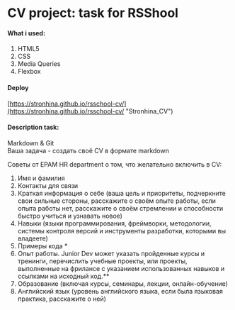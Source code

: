 # CV project: task for RSShool #

#### What i used: ####
1. HTML5
2. CSS
3. Media Queries
4. Flexbox

#### Deploy ####
[https://stronhina.github.io/rsschool-cv/](https://stronhina.github.io/rsschool-cv/ "Stronhina_CV")

#### Description task: ####

Markdown & Git  
Ваша задача - создать своё CV в формате markdown

Советы от EPAM HR department о том, что желательно включить в CV:  
1. Имя и фамилия  
2. Контакты для связи  
3. Краткая информация о себе (ваша цель и приоритеты, подчеркните свои сильные стороны, расскажите о своём опыте работы, если опыта работы нет, расскажите о своём стремлении и способности быстро учиться и узнавать новое)  
4. Навыки (языки программирования, фреймворки, методологии, системы контроля версий и инструменты разработки, которыми вы владеете)  
5. Примеры кода *  
6. Опыт работы. Junior Dev может указать пройденные курсы и тренинги, перечислить учебные проекты, или проекты, выполненные на фрилансе с указанием использованных навыков и ссылками на исходный код.**  
7. Образование (включая курсы, семинары, лекции, онлайн-обучение)  
8. Английский язык (уровень английского языка, если была языковая практика, расскажите о ней)  